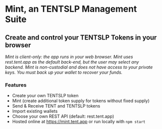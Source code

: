 # Mint, an TENTSLP Management Suite

## Create and control your TENTSLP Tokens in your browser

_Mint is client-only: the app runs in your web browser. Mint uses rest.tent.app as the default back-end, but the user may select any backend. Mint is non-custodial and does not have access to your private keys. You must back up your wallet to recover your funds._

### Features

- Create your own TENTSLP token
- Mint (create additional token supply for tokens without fixed supply)
- Send & Receive TENT and TENTSLP tokens
- Import existing wallets
- Choose your own REST API (default: rest.tent.app)
- Hosted online at https://mint.tent.app or run locally with `npm start`